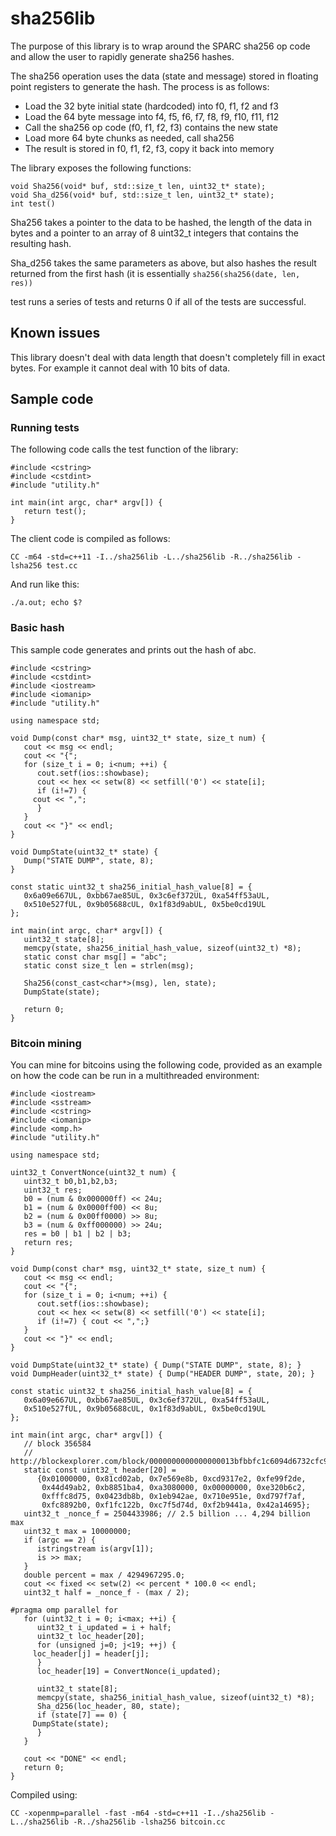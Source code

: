 # sha256lib

The purpose of this library is to wrap around the SPARC sha256 op code and allow the user to rapidly generate sha256 hashes.

The sha256 operation uses the data (state and message) stored in floating point registers to generate the hash. The process is as follows:

* Load the 32 byte initial state (hardcoded) into f0, f1, f2 and f3
* Load the 64 byte message into f4, f5, f6, f7, f8, f9, f10, f11, f12
* Call the sha256 op code (f0, f1, f2, f3) contains the new state
* Load more 64 byte chunks as needed, call sha256
* The result is stored in f0, f1, f2, f3, copy it back into memory

The library exposes the following functions:

```
void Sha256(void* buf, std::size_t len, uint32_t* state);
void Sha_d256(void* buf, std::size_t len, uint32_t* state);
int test()
```

Sha256 takes a pointer to the data to be hashed, the length of the data in bytes and a pointer to an array of 8 uint32_t integers that contains the resulting hash.

Sha_d256 takes the same parameters as above, but also hashes the result returned from the first hash (it is essentially `sha256(sha256(date, len, res))`

test runs a series of tests and returns 0 if all of the tests are successful.

## Known issues
This library doesn't deal with data length that doesn't completely fill in exact bytes. For example it cannot deal with 10 bits of data.

## Sample code

### Running tests

The following code calls the test function of the library:

```
#include <cstring>
#include <cstdint>
#include "utility.h"

int main(int argc, char* argv[]) {
   return test();
}
```

The client code is compiled as follows:

`CC -m64 -std=c++11 -I../sha256lib -L../sha256lib -R../sha256lib -lsha256 test.cc`

And run like this:

`./a.out; echo $?`

### Basic hash

This sample code generates and prints out the hash of abc.

```
#include <cstring>
#include <cstdint>
#include <iostream>
#include <iomanip>
#include "utility.h"

using namespace std;

void Dump(const char* msg, uint32_t* state, size_t num) {
   cout << msg << endl;
   cout << "{";
   for (size_t i = 0; i<num; ++i) {
      cout.setf(ios::showbase);
      cout << hex << setw(8) << setfill('0') << state[i];
      if (i!=7) {
	 cout << ",";
      }
   }
   cout << "}" << endl;
}

void DumpState(uint32_t* state) {
   Dump("STATE DUMP", state, 8);
}

const static uint32_t sha256_initial_hash_value[8] = {
   0x6a09e667UL, 0xbb67ae85UL, 0x3c6ef372UL, 0xa54ff53aUL,
   0x510e527fUL, 0x9b05688cUL, 0x1f83d9abUL, 0x5be0cd19UL
};

int main(int argc, char* argv[]) {
   uint32_t state[8]; 
   memcpy(state, sha256_initial_hash_value, sizeof(uint32_t) *8);
   static const char msg[] = "abc";
   static const size_t len = strlen(msg);

   Sha256(const_cast<char*>(msg), len, state);
   DumpState(state);

   return 0;
}
```

### Bitcoin mining

You can mine for bitcoins using the following code, provided as an example on how the code can be run in a multithreaded environment:

```
#include <iostream>
#include <sstream>
#include <cstring>
#include <iomanip>
#include <omp.h>
#include "utility.h"

using namespace std;

uint32_t ConvertNonce(uint32_t num) {
   uint32_t b0,b1,b2,b3;
   uint32_t res;
   b0 = (num & 0x000000ff) << 24u;
   b1 = (num & 0x0000ff00) << 8u;
   b2 = (num & 0x00ff0000) >> 8u;
   b3 = (num & 0xff000000) >> 24u;
   res = b0 | b1 | b2 | b3;
   return res;
}

void Dump(const char* msg, uint32_t* state, size_t num) {
   cout << msg << endl;
   cout << "{";
   for (size_t i = 0; i<num; ++i) {
      cout.setf(ios::showbase);
      cout << hex << setw(8) << setfill('0') << state[i];
      if (i!=7) { cout << ",";}
   }
   cout << "}" << endl;
}

void DumpState(uint32_t* state) { Dump("STATE DUMP", state, 8); }
void DumpHeader(uint32_t* state) { Dump("HEADER DUMP", state, 20); }

const static uint32_t sha256_initial_hash_value[8] = {
   0x6a09e667UL, 0xbb67ae85UL, 0x3c6ef372UL, 0xa54ff53aUL,
   0x510e527fUL, 0x9b05688cUL, 0x1f83d9abUL, 0x5be0cd19UL
};

int main(int argc, char* argv[]) {
   // block 356584
   // http://blockexplorer.com/block/0000000000000000013bfbbfc1c6094d6732cfc9c3c083a81fe039cf38ab3b9d
   static const uint32_t header[20] = 
      {0x01000000, 0x81cd02ab, 0x7e569e8b, 0xcd9317e2, 0xfe99f2de, 
       0x44d49ab2, 0xb8851ba4, 0xa3080000, 0x00000000, 0xe320b6c2, 
       0xfffc8d75, 0x0423db8b, 0x1eb942ae, 0x710e951e, 0xd797f7af, 
       0xfc8892b0, 0xf1fc122b, 0xc7f5d74d, 0xf2b9441a, 0x42a14695};
   uint32_t _nonce_f = 2504433986; // 2.5 billion ... 4,294 billion max
   uint32_t max = 10000000;
   if (argc == 2) {
      istringstream is(argv[1]);
      is >> max;
   }
   double percent = max / 4294967295.0;
   cout << fixed << setw(2) << percent * 100.0 << endl;
   uint32_t half = _nonce_f - (max / 2);

#pragma omp parallel for
   for (uint32_t i = 0; i<max; ++i) {
      uint32_t i_updated = i + half;
      uint32_t loc_header[20];
      for (unsigned j=0; j<19; ++j) {
	 loc_header[j] = header[j];
      }
      loc_header[19] = ConvertNonce(i_updated);

      uint32_t state[8]; 
      memcpy(state, sha256_initial_hash_value, sizeof(uint32_t) *8);
      Sha_d256(loc_header, 80, state);
      if (state[7] == 0) {
	 DumpState(state);
      } 
   }

   cout << "DONE" << endl;
   return 0;
}
```

Compiled using:

`CC -xopenmp=parallel -fast -m64 -std=c++11 -I../sha256lib -L../sha256lib -R../sha256lib -lsha256 bitcoin.cc`


